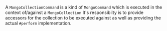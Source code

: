 A `MongoCollectionCommand` is a kind of `MongoCommand` which is executed in the context of/against a `MongoCollection`
It's responsibilty is to provide accessors for the collection to be executed against as well as providing the actual `#perform` implementation.
